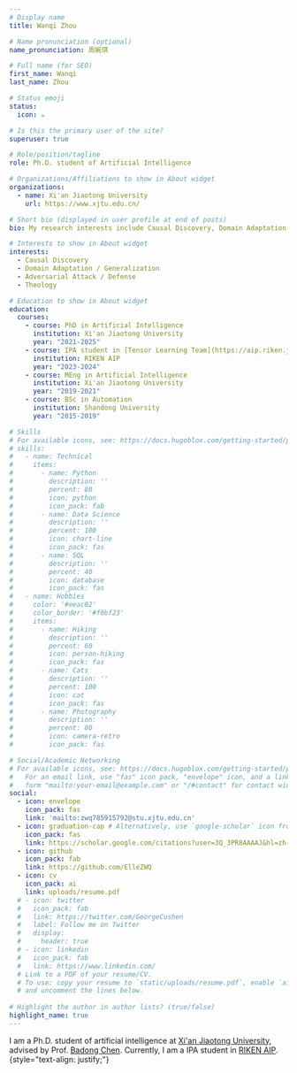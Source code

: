 ```yaml
---
# Display name
title: Wanqi Zhou

# Name pronunciation (optional)
name_pronunciation: 周婉琪

# Full name (for SEO)
first_name: Wanqi
last_name: Zhou

# Status emoji
status:
  icon: ☕️

# Is this the primary user of the site?
superuser: true

# Role/position/tagline
role: Ph.D. student of Artificial Intelligence

# Organizations/Affiliations to show in About widget
organizations:
  - name: Xi'an Jiaotong University
    url: https://www.xjtu.edu.cn/

# Short bio (displayed in user profile at end of posts)
bio: My research interests include Causal Discovery, Domain Adaptation / Generalization, Adversarial Attack / Defense, Theology.

# Interests to show in About widget
interests:
  - Causal Discovery
  - Domain Adaptation / Generalization
  - Adversarial Attack / Defense
  - Theology

# Education to show in About widget
education:
  courses:
    - course: PhD in Artificial Intelligence
      institution: Xi'an Jiaotong University
      year: "2021-2025"
    - course: IPA student in [Tensor Learning Team](https://aip.riken.jp/labs/generic_tech/tensor_learn/?lang=en)
      institution: RIKEN AIP
      year: "2023-2024"
    - course: MEng in Artificial Intelligence
      institution: Xi'an Jiaotong University
      year: "2019-2021"
    - course: BSc in Automation
      institution: Shandong University
      year: "2015-2019"

# Skills
# For available icons, see: https://docs.hugoblox.com/getting-started/page-builder/#icons
# skills:
#   - name: Technical
#     items:
#       - name: Python
#         description: ''
#         percent: 80
#         icon: python
#         icon_pack: fab
#       - name: Data Science
#         description: ''
#         percent: 100
#         icon: chart-line
#         icon_pack: fas
#       - name: SQL
#         description: ''
#         percent: 40
#         icon: database
#         icon_pack: fas
#   - name: Hobbies
#     color: '#eeac02'
#     color_border: '#f0bf23'
#     items:
#       - name: Hiking
#         description: ''
#         percent: 60
#         icon: person-hiking
#         icon_pack: fas
#       - name: Cats
#         description: ''
#         percent: 100
#         icon: cat
#         icon_pack: fas
#       - name: Photography
#         description: ''
#         percent: 80
#         icon: camera-retro
#         icon_pack: fas

# Social/Academic Networking
# For available icons, see: https://docs.hugoblox.com/getting-started/page-builder/#icons
#   For an email link, use "fas" icon pack, "envelope" icon, and a link in the
#   form "mailto:your-email@example.com" or "/#contact" for contact widget.
social:
  - icon: envelope
    icon_pack: fas
    link: 'mailto:zwq785915792@stu.xjtu.edu.cn'
  - icon: graduation-cap # Alternatively, use `google-scholar` icon from `ai` icon pack
    icon_pack: fas
    link: https://scholar.google.com/citations?user=3Q_3PR8AAAAJ&hl=zh-CN
  - icon: github
    icon_pack: fab
    link: https://github.com/ElleZWQ
  - icon: cv
    icon_pack: ai
    link: uploads/resume.pdf
  # - icon: twitter
  #   icon_pack: fab
  #   link: https://twitter.com/GeorgeCushen
  #   label: Follow me on Twitter
  #   display:
  #     header: true
  # - icon: linkedin
  #   icon_pack: fab
  #   link: https://www.linkedin.com/
  # Link to a PDF of your resume/CV.
  # To use: copy your resume to `static/uploads/resume.pdf`, enable `ai` icons in `params.yaml`,
  # and uncomment the lines below.
  
# Highlight the author in author lists? (true/false)
highlight_name: true
---
```


I am a Ph.D. student of artificial intelligence at [Xi'an Jiaotong University](https://www.xjtu.edu.cn/), advised by Prof. [Badong Chen](https://gr.xjtu.edu.cn/web/chenbd). 
Currently, I am a IPA student in [RIKEN AIP](https://www.riken.jp/en/research/labs/aip/).
{style="text-align: justify;"}
